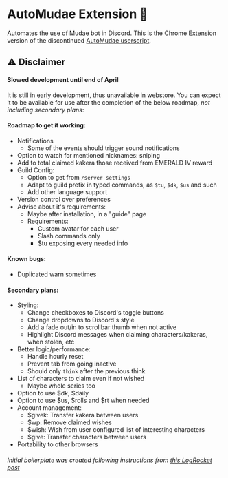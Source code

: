 # AutoMudae Extension 👾
Automates the use of Mudae bot in Discord. This is the Chrome Extension version of the discontinued [AutoMudae userscript](https://github.com/Nxve/AutoMudae).

## ⚠ Disclaimer
#### Slowed development until end of April
It is still in early development, thus unavailable in webstore.
You can expect it to be available for use after the completion of the below roadmap, _not including secondary plans_:

#### Roadmap to get it working:
- Notifications
    - Some of the events should trigger sound notifications
- Option to watch for mentioned nicknames: sniping
- Add to total claimed kakera those received from EMERALD IV reward
- Guild Config:
    - Option to get from `/server settings`
    - Adapt to guild prefix in typed commands, as `$tu`, `$dk`, `$us` and such
    - Add other language support
- Version control over preferences
- Advise about it's requirements:
    - Maybe after installation, in a "guide" page
    - Requirements:
        - Custom avatar for each user
        - Slash commands only
        - $tu exposing every needed info


#### Known bugs:
- Duplicated warn sometimes

#### Secondary plans:
- Styling:
    - Change checkboxes to Discord's toggle buttons
    - Change dropdowns to Discord's style
    - Add a fade out/in to scrollbar thumb when not active
    - Highlight Discord messages when claiming characters/kakeras, when stolen, etc
- Better logic/performance:
    - Handle hourly reset
    - Prevent tab from going inactive
    - Should only `think` after the previous think
- List of characters to claim even if not wished
    - Maybe whole series too
- Option to use $dk, $daily
- Option to use $us, $rolls and $rt when needed
- Account management:
    - $givek: Transfer kakera between users
    - $wp: Remove claimed wishes
    - $wish: Wish from user configured list of interesting characters
    - $give: Transfer characters between users
- Portability to other browsers

###### Initial boilerplate was created following instructions from [this LogRocket post](https://blog.logrocket.com/creating-chrome-extension-react-typescript/)